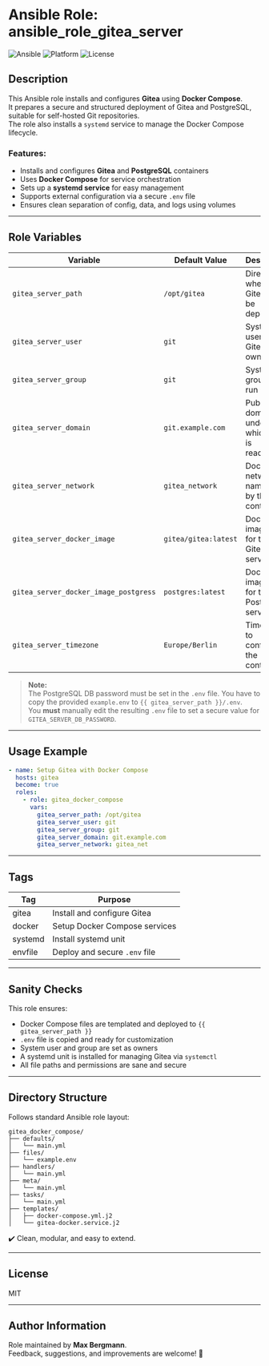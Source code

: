 # Ansible Role: ansible_role_gitea_server

![Ansible](https://img.shields.io/badge/ansible-ready-blue.svg)
![Platform](https://img.shields.io/badge/platform-Ubuntu-lightgrey)
![License](https://img.shields.io/badge/license-MIT-green)

## Description

This Ansible role installs and configures **Gitea** using **Docker Compose**.  
It prepares a secure and structured deployment of Gitea and PostgreSQL, suitable for self-hosted Git repositories.  
The role also installs a `systemd` service to manage the Docker Compose lifecycle.

### Features:
- Installs and configures **Gitea** and **PostgreSQL** containers
- Uses **Docker Compose** for service orchestration
- Sets up a **systemd service** for easy management
- Supports external configuration via a secure `.env` file
- Ensures clean separation of config, data, and logs using volumes

---

## Role Variables

| Variable                      | Default Value            | Description                                                                 |
|-------------------------------|--------------------------|-----------------------------------------------------------------------------|
| `gitea_server_path`           | `/opt/gitea`             | Directory where Gitea will be deployed                                      |
| `gitea_server_user`           | `git`                    | System user to run Gitea and own files                                      |
| `gitea_server_group`          | `git`                    | System group to run Gitea                                                   |
| `gitea_server_domain`         | `git.example.com`        | Public domain under which Gitea is reachable                                |
| `gitea_server_network`        | `gitea_network`          | Docker network name used by the containers                                  |
| `gitea_server_docker_image`   | `gitea/gitea:latest`     | Docker image used for the Gitea service                                     |
| `gitea_server_docker_image_postgress` | `postgres:latest`     | Docker image used for the PostgreSQL service                                |
| `gitea_server_timezone`       | `Europe/Berlin`          | Timezone to configure in the containers                                     |

> **Note:**  
> The PostgreSQL DB password must be set in the `.env` file. You have to copy the provided `example.env` to `{{ gitea_server_path }}/.env`.  
> You **must** manually edit the resulting `.env` file to set a secure value for `GITEA_SERVER_DB_PASSWORD`.

---

## Usage Example

```yaml
- name: Setup Gitea with Docker Compose
  hosts: gitea
  become: true
  roles:
    - role: gitea_docker_compose
      vars:
        gitea_server_path: /opt/gitea
        gitea_server_user: git
        gitea_server_group: git
        gitea_server_domain: git.example.com
        gitea_server_network: gitea_net
```

---

## Tags

| Tag      | Purpose                          |
|----------|----------------------------------|
| gitea    | Install and configure Gitea      |
| docker   | Setup Docker Compose services    |
| systemd  | Install systemd unit             |
| envfile  | Deploy and secure `.env` file    |

---

## Sanity Checks

This role ensures:
- Docker Compose files are templated and deployed to `{{ gitea_server_path }}`
- `.env` file is copied and ready for customization
- System user and group are set as owners
- A systemd unit is installed for managing Gitea via `systemctl`
- All file paths and permissions are sane and secure

---

## Directory Structure

Follows standard Ansible role layout:
```
gitea_docker_compose/
├── defaults/
│   └── main.yml
├── files/
│   └── example.env
├── handlers/
│   └── main.yml
├── meta/
│   └── main.yml
├── tasks/
│   └── main.yml
├── templates/
│   ├── docker-compose.yml.j2
│   └── gitea-docker.service.j2
```
✔️ Clean, modular, and easy to extend.

---

## License

MIT

---

## Author Information

Role maintained by **Max Bergmann**.  
Feedback, suggestions, and improvements are welcome! 🚀
